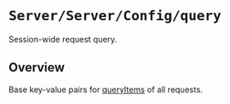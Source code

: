 # ``Server/Server/Config/query``

Session-wide request query.

## Overview

Base key-value pairs for [queryItems](https://developer.apple.com/documentation/foundation/urlcomponents/1779966-queryitems) of all requests.
